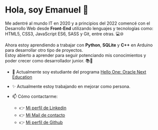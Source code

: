 # Hola, soy Emanuel 👋

Me adentré al mundo IT en 2020 y a principios del 2022 comencé con el Desarrollo Web desde **Front-End** utilizando lenguajes y tecnologías como: HTML5, CSS3, JavaScript ES6, SASS y Git, entre otras. 💻🌐  

Ahora estoy aprendiendo a trabajar con **Python**, **SQLite** y **C++** en Arduino para desarrollar otro tipo de proyectos.  
Estoy abierto a aprender para seguir potenciando mis conocimientos y poder crecer como desarrollador junior. 📚💪  

- 🌱 Actualmente soy estudiante del programa [Hello One: Oracle Next Education](https://www.oracle.com/ar/education/oracle-next-education/)
- ✨ Actualmente estoy trabajando en mejorar como persona.

- 📫 Cómo contactarme:
  + 👉 [Mi perfíl de Linkedin](https://www.linkedin.com/in/em40a/)
  + 👉 [Mi Mail de contacto](mailto:hermosilla.emanuel811@gmail.com)
  + 👉 [Mi perfíl de Github](https://www.github.com/em40a/)
